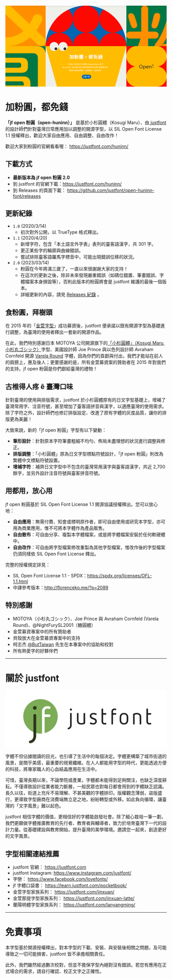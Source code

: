 ![](image/jf-open-huninn-banner.png)

# 加粉圓，都免錢

**「jf open 粉圓（open-huninn）」** 是基於小杉圓體（Kosugi Maru）、由[ justfont](https://justfont.com) 的設計師們針對臺灣日常應用加以調整的開源字型，以 SIL Open Font License 1.1 授權釋出，歡迎大家自由應用、自由調整、自由改作！

歡迎大家到粉圓的官網看看喔： https://justfont.com/huninn/ 

## 下載方式

- **最新版本為 jf open 粉圓 2.0**
- 到 justfont 的官網下載：https://justfont.com/huninn/
- 到 Releases 的頁面下載： https://github.com/justfont/open-huninn-font/releases


## 更新紀錄

- `1.0` (2020/3/14) 
  - 初次對外公開，以 TrueType 格式釋出。  
- `1.1` (2020/4/20)   
   - 新增字符，包含「本土語言外字表」表列的臺客語漢字，共 301 字。  
   - 更正某些字的輪廓與曲線錯誤。  
   - 嘗試排除臺客語羅馬字標音中，可能出現錯誤位移的狀況。  
- `2.0` (2023/03/14) 
  - 粉圓在今年將滿三歲了，一直以來很謝謝大家的支持！
  - 在這次的更新之後，除非未來發現嚴重錯誤（如碼位錯置、筆畫錯誤、字體檔案本身損毀等），否則此版本的粉圓將會是 justfont 維護的最後一個版本。
  - 詳細更新的內容，請見 [Releases 紀錄](https://github.com/justfont/open-huninn-font/releases) 。

## 食粉圓，拜樹頭

在 2015 年的「[金萱字型](https://justfont.com/jinxuan/)」成功募資後，justfont 便承諾以既有開源字型為基礎進行調整，為臺灣的使用者釋出一套新的開源作品。  

在此，我們特別感謝日本 MOTOYA 公司開源旗下的[「小杉圓體」（Kosugi Maru, 小杉丸ゴシック）](https://github.com/googlefonts/kosugi-maru)字型、美國設計師 Joe Prince 與以色列設計師 Avraham Cornfeld 開源 [Varela Round](https://fonts.google.com/specimen/Varela+Round) 字體，因為你們的貢獻與付出，我們才能站在前人的肩膀上，惠及後人；更要感謝的是，所有金萱募資案的贊助者在 2015 年對我們的支持，jf open 粉圓是你們獻給臺灣的禮物！


## 古椎得人疼 ê 臺灣口味

針對臺灣的使用與排版需求，justfont 於小杉圓體原有的日文字型基礎上，增補了臺灣常用字、注音符號，甚至增加了臺客語拼音與漢字，以適應臺灣的使用需求。除了字符之外，設計師們也修訂排版設定、改進了原有字體的灰度品質，讓你的排版更為美麗！

大致來說，新的「jf open 粉圓」字型有以下變動：

- **筆形設計**：針對原本字符筆畫粗細不均勻、佈局未盡理想的狀況進行調整與修正。
- **排版調整**：「小杉圓體」原為日文字型標點符號設計，「jf open 粉圓」則改為繁體中文標點符號設置。
- **增補字符**：補齊日文字型中不包含的臺灣常用漢字與臺客語漢字，共近 2,700 餘字，並另外設計注音符號與臺客拼音符號。


## 用都用，放心用

jf open 粉圓基於 SIL Open Font License 1.1 開源協議授權釋出。您可以放心地：

- **自由應用**：無需付費、知會或標明原作者，即可自由使用或研究本字型，亦可用為商業應用，惟不可將本字體作為產品販售。
- **自由散布**：可自由分享、複製本字體檔案，或是將字體檔案安裝於任何軟硬體中。  
- **自由改作**：可自由將字型檔案修改重製為其他字型檔案，惟改作後的字型檔案仍須同樣依 SIL Open Font License 釋出。

完整的授權規定詳見：

- SIL Open Font License 1.1 - SPDX：https://spdx.org/licenses/OFL-1.1.html
- 中譯參考版本：http://florenceko.me/?p=2089

## 特別感謝

- MOTOYA（小杉丸ゴシック）、Joe Prince 與 Avraham Cornfeld (Varela Round)、@NightFurySL2001（糖圓體）
- 金萱募資專案中的所有贊助者
- 貝殼放大在金萱募資專案中的支持  
- 柯志杰 [@ButTaiwan](https://github.com/ButTaiwan) 先生在本專案中的協助和校對 
- 所有熱愛字的好夥伴們

***

# 關於 justfont

![](image/jf-logo-full-small.jpg)

字體不但佔據閱讀的目光，也引導了生活中的每個決定。字體更構築了城市街道的風景，是關乎美感，最重要的視覺纖維。在人人都能用字型的時代，更能透過方便的科技，將專家職人的心血結晶應用在生活中。

可惜，臺灣長期以來，不論學院或產業，字體都未能得到足夠關注，也缺乏深度耕耘。不僅導致設計從業者能力斷層，一般民眾也對每日都會用到的字體缺乏認識。長久以往，街道上充斥不易理解、不甚美觀的字體排印。版權觀念薄弱，盜版盛行，更導致字型廠商在消費端無立足之地，紛紛轉型或外移。如此負向循環，讓臺灣的「文字風景」難以起色。

justfont 相信字體的價值，更相信好的字體能啟發社會。除了細心栽培一筆一劃，我們更願做字體推廣教育的先行者、教育者與輔導者，致力於培育臺灣下一代的設計力量。從基礎建設與教育開始，提升臺灣的美學環境。邀請您一起來，創造更好的文字風景。


## 字型相關連結推薦

- justfont 官網： https://justfont.com
- justfont Instagram: https://www.instagram.com/justfont/
- 字戀： https://www.facebook.com/lovefonts/
- jf 字體口袋書： https://learn.justfont.com/pocketbook/
- 金萱字型家族系列： https://justfont.com/jinxuan/
- 金萱那提字型家族系列： https://justfont.com/jinxuan-latte/
- 蘭陽明體字型家族系列： https://justfont.com/lanyangming/


***

# 免責事項

本字型基於開源授權釋出，對本字型的下載、安裝、與安裝後相關之問題，及可能導致之一切可能損害，justfont 皆不承擔相關責任。

此外，我們雖然經過數次校對，但並不擔保字型內絕對沒有錯誤。若您有應用在正式場合的需求，請自行確認、校正文字之正確性。
